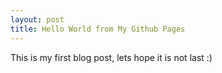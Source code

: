```yaml
---
layout: post
title: Hello World from My Github Pages
---
```


This is my first blog post, lets hope it is not last :)
